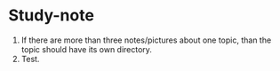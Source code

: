 # Study-note
1. If there are more than three notes/pictures about one topic, than the topic should have its own directory. 
2. Test.
